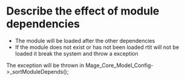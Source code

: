 # Describe the effect of module dependencies

- The module will be loaded after the other dependencies
- If the module does not exist or has not been loaded rtit will not be loaded it break the system and throw a exception

The exception will be thrown in Mage_Core_Model_Config->_sortModuleDepends();
